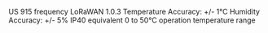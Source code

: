US 915 frequency
LoRaWAN 1.0.3
Temperature Accuracy: +/- 1°C
Humidity Accuracy: +/- 5%
IP40 equivalent
0 to 50°C operation temperature range
